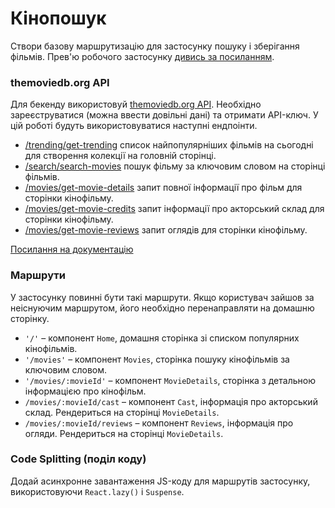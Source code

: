 # Кінопошук [​](#%D0%BA%D1%96%D0%BD%D0%BE%D0%BF%D0%BE%D1%88%D1%83%D0%BA "Пряме посилання на цей заголовок")

Створи базову маршрутизацію для застосунку пошуку і зберігання фільмів. Прев'ю робочого застосунку [дивись за посиланням](https://drive.google.com/file/d/1vR0hi3n1236Q5Bg4-se-8JVKD9UKSfId/view?usp=sharing).

### themoviedb.org API [​](#themoviedborg-api "Пряме посилання на цей заголовок")

Для бекенду використовуй [themoviedb.org API](https://www.themoviedb.org/). Необхідно зареєструватися (можна ввести довільні дані) та отримати API-ключ. У цій роботі будуть використовуватися наступні ендпоінти.

- [/trending/get-trending](https://developers.themoviedb.org/3/trending/get-trending) список найпопулярніших фільмів на сьогодні для створення колекції на головній сторінці.
- [/search/search-movies](https://developers.themoviedb.org/3/search/search-movies) пошук фільму за ключовим словом на сторінці фільмів.
- [/movies/get-movie-details](https://developers.themoviedb.org/3/movies/get-movie-details) запит повної інформації про фільм для сторінки кінофільму.
- [/movies/get-movie-credits](https://developers.themoviedb.org/3/movies/get-movie-credits) запит інформації про акторський склад для сторінки кінофільму.
- [/movies/get-movie-reviews](https://developers.themoviedb.org/3/movies/get-movie-reviews) запит оглядів для сторінки кінофільму.

[Посилання на документацію](https://developers.themoviedb.org/3/getting-started/introduction)

### Маршрути [​](#%D0%BC%D0%B0%D1%80%D1%88%D1%80%D1%83%D1%82%D0%B8 "Пряме посилання на цей заголовок")

У застосунку повинні бути такі маршрути. Якщо користувач зайшов за неіснуючим маршрутом, його необхідно перенаправляти на домашню сторінку.

- `'/'` – компонент `Home`, домашня сторінка зі списком популярних кінофільмів.
- `'/movies'` – компонент `Movies`, сторінка пошуку кінофільмів за ключовим словом.
- `'/movies/:movieId'` – компонент `MovieDetails`, сторінка з детальною інформацією про кінофільм.
- `/movies/:movieId/cast` – компонент `Cast`, інформація про акторський склад. Рендериться на сторінці `MovieDetails`.
- `/movies/:movieId/reviews` – компонент `Reviews`, інформація про огляди. Рендериться на сторінці `MovieDetails`.

### Code Splitting (поділ коду)[​](#code-splitting-%D0%BF%D0%BE%D0%B4%D1%96%D0%BB-%D0%BA%D0%BE%D0%B4%D1%83 "Пряме посилання на цей заголовок")

Додай асинхронне завантаження JS-коду для маршрутів застосунку, використовуючи `React.lazy()` і `Suspense`.
